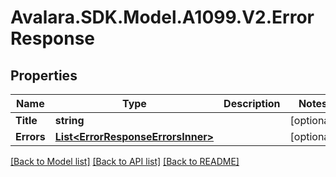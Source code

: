 # Avalara.SDK.Model.A1099.V2.ErrorResponse

## Properties

Name | Type | Description | Notes
------------ | ------------- | ------------- | -------------
**Title** | **string** |  | [optional] 
**Errors** | [**List&lt;ErrorResponseErrorsInner&gt;**](ErrorResponseErrorsInner.md) |  | [optional] 

[[Back to Model list]](../../../README.md#documentation-for-models) [[Back to API list]](../../../README.md#documentation-for-api-endpoints) [[Back to README]](../../../README.md)

